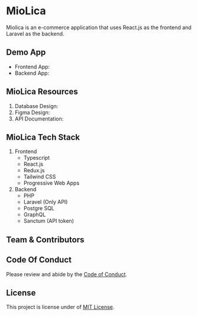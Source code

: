 # MioLica
Miolica is an e-commerce application that uses React.js as the frontend and Laravel as the backend.

## Demo App
- Frontend App: []()
- Backend App: []()

## MioLica Resources
1. Database Design: []()
2. Figma Design: []()
3. API Documentation: []()

## MioLica Tech Stack
1. Frontend
    - Typescript
    - React.js
    - Redux.js
    - Tailwind CSS
    - Progressive Web Apps
2. Backend
    - PHP
    - Laravel (Only API)
    - Postgre SQL
    - GraphQL
    - Sanctum (API token)

## Team & Contributors

## Code Of Conduct
Please review and abide by the [Code of Conduct]().

## License
This project is license under of [MIT License]().